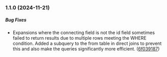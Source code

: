 ### 1.1.0 (2024-11-21)

##### Bug Fixes

*  Expansions where the connecting field is not the id field sometimes failed to return results due to multiple rows meeting the WHERE condition. Added a subquery to the from table in direct joins to prevent this and also make the queries significantly more efficient. ([6f039187](https://github.com/cloudflare-extension/unconventional-pg-queries/commit/6f03918785905e32ccfc9bd5646d4e338ffbbbdc))

